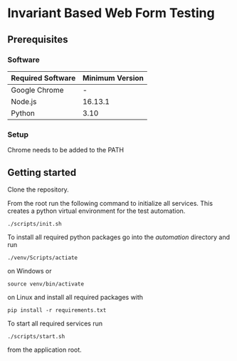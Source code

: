 # Invariant Based Web Form Testing

## Prerequisites

### Software

| Required Software | Minimum Version |
| ----------------- | --------------- |
| Google Chrome     | -               |
| Node.js           | 16.13.1         |
| Python            | 3.10            |

### Setup

Chrome needs to be added to the PATH

## Getting started

Clone the repository.

From the root run the following command to initialize all services. This creates a python virtual environment for the test automation.

```
./scripts/init.sh
```

To install all required python packages go into the _automation_ directory and run

```
./venv/Scripts/actiate
```

on Windows or

```
source venv/bin/activate
```

on Linux and install all required packages with

```
pip install -r requirements.txt
```

To start all required services run

```
./scripts/start.sh
```

from the application root.
